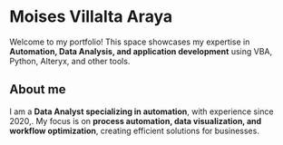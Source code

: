 # Moises Villalta Araya
Welcome to my portfolio! This space showcases my expertise in **Automation, Data Analysis, and application development** using VBA, Python, Alteryx, and other tools.

## About me
I am a **Data Analyst specializing in automation**, with experience since 2020,. My focus is on **process automation, data visualization, and workflow optimization**, creating efficient solutions for businesses.



